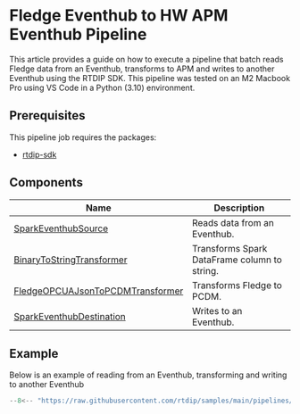 # Fledge Eventhub to HW APM Eventhub Pipeline

This article provides a guide on how to execute a pipeline that batch reads Fledge data from an Eventhub, transforms to APM and writes to another Eventhub using the RTDIP SDK. This pipeline was tested on an M2 Macbook Pro using VS Code in a Python (3.10) environment.

## Prerequisites
This pipeline job requires the packages:

* [rtdip-sdk](../../../../getting-started/installation.md#installing-the-rtdip-sdk)


## Components
|Name|Description|
|---------------------------|----------------------|
|[SparkEventhubSource](../../../code-reference/pipelines/sources/spark/eventhub.md)|Reads data from an Eventhub.|
|[BinaryToStringTransformer](../../../code-reference/pipelines/transformers/spark/binary_to_string.md)|Transforms Spark DataFrame column to string.|
|[FledgeOPCUAJsonToPCDMTransformer](../../../code-reference/pipelines/transformers/spark/fledge_opcua_json_to_pcdm.md)|Transforms Fledge to PCDM.|
|[SparkEventhubDestination](../../../code-reference/pipelines/destinations/spark/eventhub.md)|Writes to an Eventhub.|


## Example
Below is an example of reading from an Eventhub, transforming and writing to another Eventhub

```python
--8<-- "https://raw.githubusercontent.com/rtdip/samples/main/pipelines/deploy/Fledge-Eventhub-to_HW_APM-eventhub/pipeline.py"
```